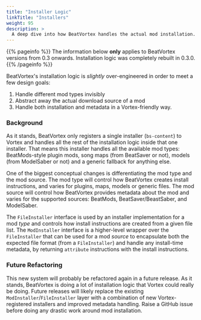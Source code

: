 ```yaml
---
title: "Installer Logic"
linkTitle: "Installers"
weight: 95
description: >
  A deep dive into how BeatVortex handles the actual mod installation.
---
```


{{% pageinfo %}}
The information below **only** applies to BeatVortex versions from 0.3 onwards. Installation logic was completely rebuilt in 0.3.0.
{{% /pageinfo %}}

BeatVortex's installation logic is *slightly* over-engineered in order to meet a few design goals:

1. Handle different mod types invisibly
1. Abstract away the actual download source of a mod
1. Handle both installation and metadata in a Vortex-friendly way.

### Background

As it stands, BeatVortex only registers a single installer (`bs-content`) to Vortex and handles all the rest of the installation logic inside that one installer. That means this installer handles all the available mod types: BeatMods-style plugin mods, song maps (from BeatSaver or not), models (from ModelSaber or not) and a generic fallback for anything else.

One of the biggest conceptual changes is differentiating the mod type and the mod source. The mod type will control how BeatVortex creates install instructions, and varies for plugins, maps, models or generic files. The mod source will control how BeatVortex provides metadata about the mod and varies for the supported sources: BeatMods, BeatSaver/BeastSaber, and ModelSaber.

The `FileInstaller` interface is used by an installer implementation for a mod *type* and controls how install instructions are created from a given file list. The `ModInstaller` interface is a higher-level wrapper over the `FileInstaller` that can be used for a mod *source* to encapsulate both the expected file format (from a `FileInstaller`) and handle any install-time metadata, by returning `attribute` instructions with the install instructions.

### Future Refactoring

This new system will probably be refactored again in a future release. As it stands, BeatVortex is doing a lot of installation logic that Vortex could really be doing. Future releases will likely replace the existing `ModInstaller`/`FileInstaller` layer with a combination of new Vortex-registered installers and improved metadata handling. Raise a GitHub issue before doing any drastic work around mod installation.
